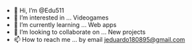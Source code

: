 - 👋 Hi, I’m @Edu511
- 👀 I’m interested in ... Videogames
- 🌱 I’m currently learning ... Web apps
- 💞️ I’m looking to collaborate on ... New projects
- 📫 How to reach me ... by email jeduardo180895@gmail.com

<!---
Edu511/Edu511 is a ✨ special ✨ repository because its `README.md` (this file) appears on your GitHub profile.
You can click the Preview link to take a look at your changes.
--->
